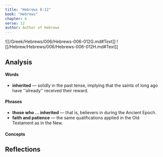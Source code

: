 ```yaml
---
title: "Hebrews 6:12"
book: "Hebrews"
chapter: 6
verse: 12
author: Author of Hebrews
---
```

![[/Greek/Hebrews/006/Hebrews-006-012G.md#Text]]
![[/Hebrew/Hebrews/006/Hebrews-006-012H.md#Text]]

## Analysis

#### Words
- **inherited** — solidly in the past tense, implying that the saints of long ago have ''already'' received their reward.

#### Phrases
- **those who ... inherited** — that is, believers in during the Ancient Epoch.
- **faith and patience** — the same qualifications applied in the Old Testament as in the New.

#### Concepts

## Reflections
